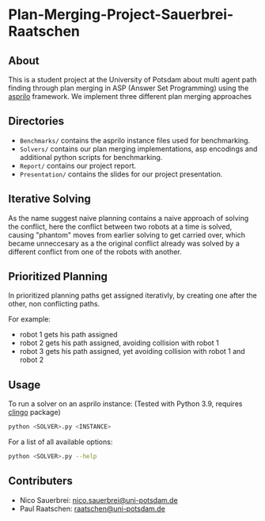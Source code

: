 # Plan-Merging-Project-Sauerbrei-Raatschen

## About

This is a student project at the University of Potsdam about multi agent path finding through plan merging in ASP (Answer Set Programming) using the [asprilo](https://potassco.org/asprilo/) framework. We implement three different plan merging approaches

## Directories
- `Benchmarks/` contains the asprilo instance files used for benchmarking.
- `Solvers/` contains our plan merging implementations, asp encodings and additional python scripts for benchmarking.
- `Report/` contains our project report.
- `Presentation/` contains the slides for our project presentation.

## Iterative Solving

As the name suggest naive planning contains a naive approach of solving the conflict, here the conflict between two robots at a time is solved, causing "phantom" moves from earlier solving to get carried over, which became unneccesary as a the original conflict already was solved by a different conflict from one of the robots with another.

## Prioritized Planning

In prioritized planning paths get assigned iterativly, by creating one after the other, non conflicting paths.

For example:
- robot 1 gets his path assigned
- robot 2 gets his path assigned, avoiding collision with robot 1
- robot 3 gets his path assigned, yet avoiding collision with robot 1 and robot 2

## Usage
To run a solver on an asprilo instance: 
(Tested with Python 3.9, requires [clingo](https://potassco.org/clingo/) package)
```bash
python <SOLVER>.py <INSTANCE> 
```
For a list of all available options:
```bash
python <SOLVER>.py --help
```

## Contributers

- Nico Sauerbrei: nico.sauerbrei@uni-potsdam.de
- Paul Raatschen: raatschen@uni-potsdam.de


